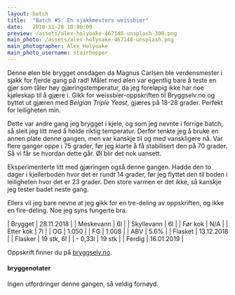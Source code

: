 ```yaml
---
layout: batch
title:  "Batch #5: En sjakkmesters weissbier"
date:   2018-11-28 10:00:00
preview: /assets/alex-holyoake-467148-unsplash-300.png
main_photo: /assets/alex-holyoake-467148-unsplash.png
main_photographer: Alex Holyoake
main_photo_username: stairhopper
---
```


Denne ølen ble brygget onsdagen da Magnus Carlsen ble verdensmester i sjakk for fjerde gang på rad! Målet med ølen var egentlig bare å teste en gjør som tåler høy gjæringstemperatur, da jeg foreløpig ikke har noe kjøleskap til å gjære i. Gikk for weissbier-oppskriften til Bryggselv.no og byttet ut gjæren med *Belgian Triple Yeast*, gjæres på 18-28 grader. Perfekt for leiligheten min. 

Dette var andre gang jeg brygget i kjele, og som jeg nevnte i forrige batch, så sleit jeg litt med å holde riktig temperatur. Derfor tenkte jeg å bruke en annen plate denne gangen, men var kanskje til og med vanskligere nå. Var flere ganger oppe i 75 grader, før jeg klarte å få stabilisert den på 70 grader. Så vi får se hvordan dette går. Øl blir det nok uansett.

Eksperimenterte litt med gjæringen også denne gangen. Hadde den to dager i kjellerboden hvor det er rundt 14 grader, før jeg flyttet den til boden i leiligheten hvor det er 23 grader. Den store varmen er det ikke, så kanskje jeg tester badet neste gang.

Ellers vil jeg bare nevne at jeg gikk for en tre-deling av oppskriften, og ikke en fire-deling. Noe jeg syns fungerte bra.

| Brygget    | 28.11.2018 |
| Meskevann  | 6l         |
| Skyllevann | 6l         |
| Før kok    | N/A        |
| Etter kok  | 7l         |
| OG         | 1.050      |
| FG         | 1.008      |
| ABV        | 5.6%       |
| Flasket    | 13.12.2018 |
| Flasker    | 19 stk, 6l |
| - 0,33l    | 19 stk     |
| Ferdig     | 16.01.2019 |

Oppskrift finner du på [bryggselv.no](https://www.bryggselv.no/finest/103008/weissbier-allgrain-%C3%B8lsett-25-liter).


#### bryggenotater

Ingen utfordringer denne gangen, så veldig fornøyd.

